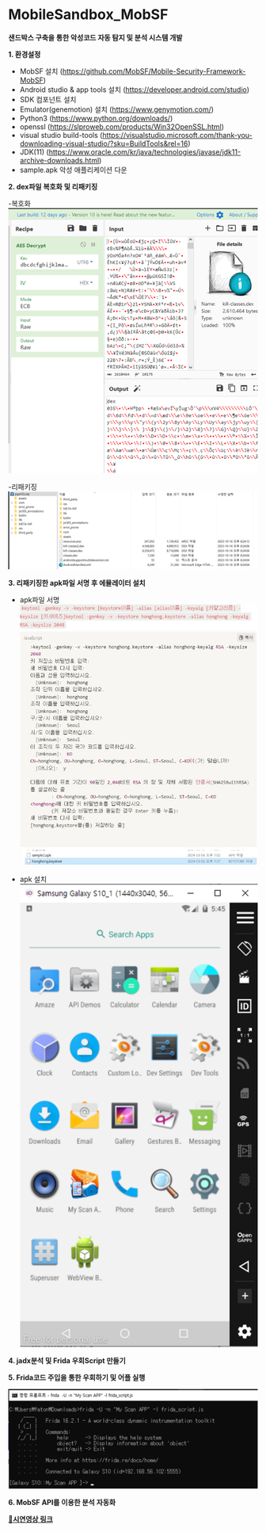# MobileSandbox_MobSF
**샌드박스 구축을 통한 악성코드 자동 탐지 및 분석 시스템 개발**

**1. 환경설정**

- MobSF 설치 (https://github.com/MobSF/Mobile-Security-Framework-MobSF)
- Android studio & app tools 설치 (https://developer.android.com/studio)
- SDK 컴포넌트 설치
- Emulator(genemotion) 설치 (https://www.genymotion.com/)
- Python3 (https://www.python.org/downloads/)
- openssl (https://slproweb.com/products/Win32OpenSSL.html)
- visual studio build-tools (https://visualstudio.microsoft.com/thank-you-downloading-visual-studio/?sku=BuildTools&rel=16)
- JDK(11) (https://www.oracle.com/kr/java/technologies/javase/jdk11-archive-downloads.html)
- sample.apk 악성 애플리케이션 다운

**2. dex파일 복호화 및 리패키징**

-복호화
![Decrypt.png](https://github.com/kdjehdwls/MobileSandbox_MobSF/blob/master/img/Decrypt.png)

-리패키징
![de_repack.png](https://github.com/kdjehdwls/MobileSandbox_MobSF/blob/master/img/de_repack.png)



**3. 리패키징한 apk파일 서명 후 에뮬레이터 설치**

- apk파일 서명
![sign.jpg](https://github.com/kdjehdwls/MobileSandbox_MobSF/blob/master/img/sign.jpg)

- apk 설치
![install.png](https://github.com/kdjehdwls/MobileSandbox_MobSF/blob/master/img/install.png)

**4. jadx분석 및 Frida 우회Script 만들기**


**5. Frida코드 주입을 통한 우회하기 및 어플 실행**

![frida.png](https://github.com/kdjehdwls/MobileSandbox_MobSF/blob/master/img/frida.png)

**6. MobSF API를 이용한 분석 자동화**



**[🔗시연영상 링크](https://youtu.be/rsbWD3IgQtY)**

